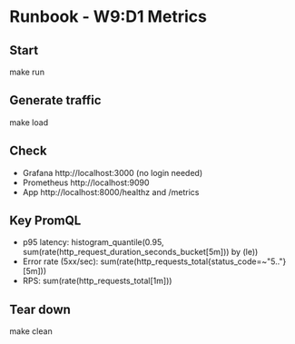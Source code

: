 # Runbook - W9:D1 Metrics

## Start
make run

## Generate traffic
make load

## Check
- Grafana http://localhost:3000 (no login needed)
- Prometheus http://localhost:9090
- App http://localhost:8000/healthz and /metrics

## Key PromQL
- p95 latency:
  histogram_quantile(0.95, sum(rate(http_request_duration_seconds_bucket[5m])) by (le))
- Error rate (5xx/sec):
  sum(rate(http_requests_total{status_code=~"5.."}[5m]))
- RPS:
  sum(rate(http_requests_total[1m]))

## Tear down
make clean

